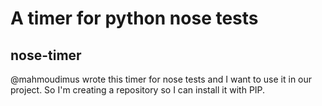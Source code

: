 # A timer for python nose tests

## nose-timer

@mahmoudimus wrote this timer for nose tests and I want to use it in our project. So I'm creating a repository so I can install it with PIP. 
